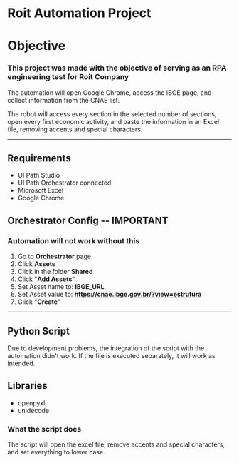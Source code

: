 # Roit Automation Project #

# Objective #

### This project was made with the objective of serving as an RPA engineering test for Roit Company ###

The automation will open Google Chrome, access the IBGE page, and collect information from the CNAE list.

The robot will access every section in the selected number of sections, open every first economic activity, and paste
the information in an Excel file, removing accents and special characters.

------------------------------------------------------------------------------------------------------------------------

## Requirements ##

- UI Path Studio
- UI Path Orchestrator connected
- Microsoft Excel
- Google Chrome

## Orchestrator Config -- IMPORTANT ##
### Automation will not work without this ###

1. Go to **Orchestrator** page
2. Click **Assets**
3. Click in the folder **Shared**
4. Click "**Add Assets**"
5. Set Asset name to: **IBGE_URL**
6. Set Asset value to: **https://cnae.ibge.gov.br/?view=estrutura**
7. Click "**Create**"

-----------------------------------------------------------------------------------------------------------------------

## Python Script ##

Due to development problems, the integration of the script with the automation didn't work.
If the file is executed separately, it will work as intended.

## Libraries ##

- openpyxl
- unidecode

### What the script does ###

The script will open the excel file, remove accents and special characters, and set everything to lower case.
